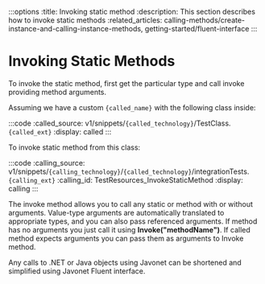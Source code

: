 :::options
:title: Invoking static method
:description: This section describes how to invoke static methods
:related_articles: calling-methods/create-instance-and-calling-instance-methods, getting-started/fluent-interface
:::

# Invoking Static Methods

To invoke the static method, first get the particular type and call invoke providing method arguments.  

Assuming we have a custom `{called_name}` with the following class inside:

:::code 
:called_source: v1/snippets/`{called_technology}`/TestClass.`{called_ext}`
:display: called
:::

To invoke static method from this class:

:::code 
:calling_source: v1/snippets/`{calling_technology}`/`{called_technology}`/integrationTests.`{calling_ext}`
:calling_id: TestResources_InvokeStaticMethod
:display: calling
:::

The invoke method allows you to call any static or method with or without arguments. Value-type arguments are automatically translated to appropriate types, and you can also pass referenced arguments. If method has no arguments you just call it using **Invoke("methodName")**. If called method expects arguments you can pass them as arguments to Invoke method.  
  
Any calls to .NET or Java objects using Javonet can be shortened and simplified using Javonet Fluent interface.